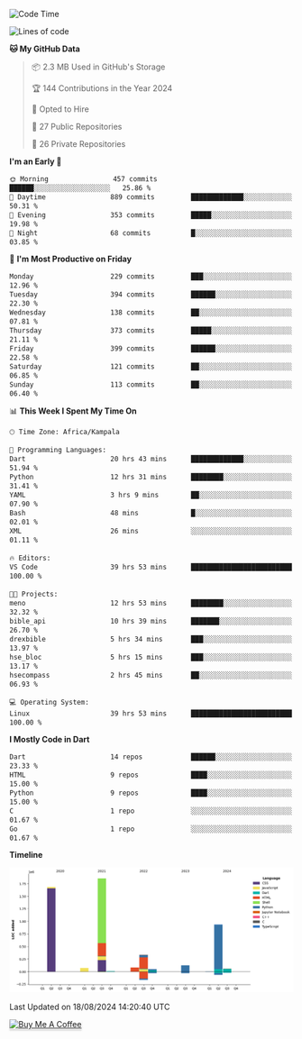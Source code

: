 <!--START_SECTION:waka-->
![Code Time](http://img.shields.io/badge/Code%20Time-816%20hrs%2053%20mins-blue)

![Lines of code](https://img.shields.io/badge/From%20Hello%20World%20I%27ve%20Written-5.2%20million%20lines%20of%20code-blue)

**🐱 My GitHub Data** 

> 📦 2.3 MB Used in GitHub's Storage 
 > 
> 🏆 144 Contributions in the Year 2024
 > 
> 💼 Opted to Hire
 > 
> 📜 27 Public Repositories 
 > 
> 🔑 26 Private Repositories 
 > 
**I'm an Early 🐤** 

```text
🌞 Morning                457 commits         ██████░░░░░░░░░░░░░░░░░░░   25.86 % 
🌆 Daytime                889 commits         █████████████░░░░░░░░░░░░   50.31 % 
🌃 Evening                353 commits         █████░░░░░░░░░░░░░░░░░░░░   19.98 % 
🌙 Night                  68 commits          █░░░░░░░░░░░░░░░░░░░░░░░░   03.85 % 
```
📅 **I'm Most Productive on Friday** 

```text
Monday                   229 commits         ███░░░░░░░░░░░░░░░░░░░░░░   12.96 % 
Tuesday                  394 commits         ██████░░░░░░░░░░░░░░░░░░░   22.30 % 
Wednesday                138 commits         ██░░░░░░░░░░░░░░░░░░░░░░░   07.81 % 
Thursday                 373 commits         █████░░░░░░░░░░░░░░░░░░░░   21.11 % 
Friday                   399 commits         ██████░░░░░░░░░░░░░░░░░░░   22.58 % 
Saturday                 121 commits         ██░░░░░░░░░░░░░░░░░░░░░░░   06.85 % 
Sunday                   113 commits         ██░░░░░░░░░░░░░░░░░░░░░░░   06.40 % 
```


📊 **This Week I Spent My Time On** 

```text
🕑︎ Time Zone: Africa/Kampala

💬 Programming Languages: 
Dart                     20 hrs 43 mins      █████████████░░░░░░░░░░░░   51.94 % 
Python                   12 hrs 31 mins      ████████░░░░░░░░░░░░░░░░░   31.41 % 
YAML                     3 hrs 9 mins        ██░░░░░░░░░░░░░░░░░░░░░░░   07.90 % 
Bash                     48 mins             █░░░░░░░░░░░░░░░░░░░░░░░░   02.01 % 
XML                      26 mins             ░░░░░░░░░░░░░░░░░░░░░░░░░   01.11 % 

🔥 Editors: 
VS Code                  39 hrs 53 mins      █████████████████████████   100.00 % 

🐱‍💻 Projects: 
meno                     12 hrs 53 mins      ████████░░░░░░░░░░░░░░░░░   32.32 % 
bible_api                10 hrs 39 mins      ███████░░░░░░░░░░░░░░░░░░   26.70 % 
drexbible                5 hrs 34 mins       ███░░░░░░░░░░░░░░░░░░░░░░   13.97 % 
hse_bloc                 5 hrs 15 mins       ███░░░░░░░░░░░░░░░░░░░░░░   13.17 % 
hsecompass               2 hrs 45 mins       ██░░░░░░░░░░░░░░░░░░░░░░░   06.93 % 

💻 Operating System: 
Linux                    39 hrs 53 mins      █████████████████████████   100.00 % 
```

**I Mostly Code in Dart** 

```text
Dart                     14 repos            ██████░░░░░░░░░░░░░░░░░░░   23.33 % 
HTML                     9 repos             ████░░░░░░░░░░░░░░░░░░░░░   15.00 % 
Python                   9 repos             ████░░░░░░░░░░░░░░░░░░░░░   15.00 % 
C                        1 repo              ░░░░░░░░░░░░░░░░░░░░░░░░░   01.67 % 
Go                       1 repo              ░░░░░░░░░░░░░░░░░░░░░░░░░   01.67 % 
```



**Timeline**

![Lines of Code chart](https://raw.githubusercontent.com/drexhacker/drexhacker/main/assets/bar_graph.png)


 Last Updated on 18/08/2024 14:20:40 UTC
<!--END_SECTION:waka-->

<a href="https://www.buymeacoffee.com/drexsoftorg" target="_blank"><img src="https://www.buymeacoffee.com/assets/img/custom_images/orange_img.png" alt="Buy Me A Coffee" style="height: 41px !important;width: 174px !important;box-shadow: 0px 3px 2px 0px rgba(190, 190, 190, 0.5) !important;-webkit-box-shadow: 0px 3px 2px 0px rgba(190, 190, 190, 0.5) !important;" ></a>


<!---
drexhacker/drexhacker is a ✨ special ✨ repository because its `README.md` (this file) appears on your GitHub profile.
You can click the Preview link to take a look at your changes.
--->
